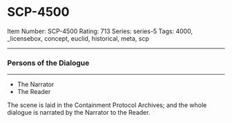 # SCP-4500
Item Number: SCP-4500
Rating: 713
Series: series-5
Tags: 4000, _licensebox, concept, euclid, historical, meta, scp

---

### Persons of the Dialogue
* * *
  * The Narrator
  * The Reader

The scene is laid in the Containment Protocol Archives; and the whole dialogue is narrated by the Narrator to the Reader.